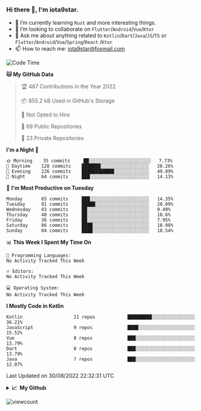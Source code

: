 ### Hi there 👋, I'm iota9star.

- 🌱 I’m currently learning `Rust` and more interesting things.
- 👯 I’m looking to collaborate on `Flutter`/`Android`/`Vue`/`Ktor`
- 💬 Ask me about anything related to `Kotlin`/`Dart`/`Java`/`JS`/`TS` or `Flutter`/`Android`/`Vue`/`Spring`/`React`
  /`Ktor`
- 📫 How to reach me: [iota9star@foxmail.com](iota9star@foxmail.com)



<!--START_SECTION:waka-->
![Code Time](http://img.shields.io/badge/Code%20Time-3%2C090%20hrs%2054%20mins-blue)

**🐱 My GitHub Data** 

> 🏆 487 Contributions in the Year 2022
 > 
> 📦 855.2 kB Used in GitHub's Storage 
 > 
> 🚫 Not Opted to Hire
 > 
> 📜 69 Public Repositories 
 > 
> 🔑 23 Private Repositories  
 > 
**I'm a Night 🦉** 

```text
🌞 Morning    35 commits     ██░░░░░░░░░░░░░░░░░░░░░░░   7.73% 
🌆 Daytime    128 commits    ███████░░░░░░░░░░░░░░░░░░   28.26% 
🌃 Evening    226 commits    ████████████░░░░░░░░░░░░░   49.89% 
🌙 Night      64 commits     ███░░░░░░░░░░░░░░░░░░░░░░   14.13%

```
📅 **I'm Most Productive on Tuesday** 

```text
Monday       65 commits     ███░░░░░░░░░░░░░░░░░░░░░░   14.35% 
Tuesday      91 commits     █████░░░░░░░░░░░░░░░░░░░░   20.09% 
Wednesday    43 commits     ██░░░░░░░░░░░░░░░░░░░░░░░   9.49% 
Thursday     48 commits     ██░░░░░░░░░░░░░░░░░░░░░░░   10.6% 
Friday       36 commits     ██░░░░░░░░░░░░░░░░░░░░░░░   7.95% 
Saturday     86 commits     ████░░░░░░░░░░░░░░░░░░░░░   18.98% 
Sunday       84 commits     ████░░░░░░░░░░░░░░░░░░░░░   18.54%

```


📊 **This Week I Spent My Time On** 

```text
💬 Programming Languages: 
No Activity Tracked This Week

🔥 Editors: 
No Activity Tracked This Week

💻 Operating System: 
No Activity Tracked This Week

```

**I Mostly Code in Kotlin** 

```text
Kotlin                   21 repos            █████████░░░░░░░░░░░░░░░░   36.21% 
JavaScript               9 repos             ████░░░░░░░░░░░░░░░░░░░░░   15.52% 
Vue                      8 repos             ███░░░░░░░░░░░░░░░░░░░░░░   13.79% 
Dart                     8 repos             ███░░░░░░░░░░░░░░░░░░░░░░   13.79% 
Java                     7 repos             ███░░░░░░░░░░░░░░░░░░░░░░   12.07%

```



 Last Updated on 30/08/2022 22:32:31 UTC
<!--END_SECTION:waka-->

<details>
  <summary><b>📈&nbsp;&nbsp;My Github</b></summary>
  <br>
  <img src='https://github-profile-trophy.vercel.app/?username=iota9star'>
  <img src='https://bad-apple-github-readme.vercel.app/api?show_bg=1&username=iota9star&hide_title=true'>
  <img src='http://cr-skills-chart-widget.azurewebsites.net/api/api?username=iota9star'>
</details>


![viewcount](https://count.getloli.com/get/@iota9star?theme=rule34)
